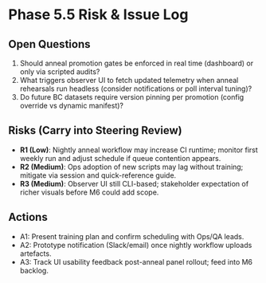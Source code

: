 # Phase 5.5 Risk & Issue Log

## Open Questions
1. Should anneal promotion gates be enforced in real time (dashboard) or only via scripted audits?
2. What triggers observer UI to fetch updated telemetry when anneal rehearsals run headless (consider notifications or poll interval tuning)?
3. Do future BC datasets require version pinning per promotion (config override vs dynamic manifest)?

## Risks (Carry into Steering Review)
- **R1 (Low)**: Nightly anneal workflow may increase CI runtime; monitor first weekly run and adjust schedule if queue contention appears.
- **R2 (Medium)**: Ops adoption of new scripts may lag without training; mitigate via session and quick-reference guide.
- **R3 (Medium)**: Observer UI still CLI-based; stakeholder expectation of richer visuals before M6 could add scope.

## Actions
- A1: Present training plan and confirm scheduling with Ops/QA leads.
- A2: Prototype notification (Slack/email) once nightly workflow uploads artefacts.
- A3: Track UI usability feedback post-anneal panel rollout; feed into M6 backlog.

